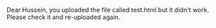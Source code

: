 Dear Hussein, you uploaded the file called test.html but it didn't work. Please check it and re-uploaded again.
